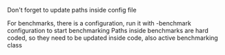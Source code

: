 Don't forget to update  paths inside config file

For benchmarks, there is a configuration, run it with -benchmark configuration to start benchmarking
Paths inside benchmarks are hard coded, so they need to be updated inside code, also active benchmarking class
